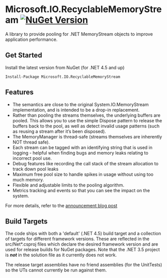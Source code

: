 # Microsoft.IO.RecyclableMemoryStream [![NuGet Version](https://img.shields.io/nuget/v/Microsoft.IO.RecyclableMemoryStream.svg?style=flat)](https://www.nuget.org/packages/Microsoft.IO.RecyclableMemoryStream/) 

A library to provide pooling for .NET MemoryStream objects to improve application performance. 

## Get Started

Install the latest version from NuGet (for .NET 4.5 and up)

```
Install-Package Microsoft.IO.RecyclableMemoryStream
```

## Features

- The semantics are close to the original System.IO.MemoryStream implementation, and is intended to be a drop-in replacement.
- Rather than pooling the streams themselves, the underlying buffers are pooled. This allows you to use the simple Dispose pattern to release the buffers back to the pool, as well as detect invalid usage patterns (such as reusing a stream after it’s been disposed).
- The MemoryManager is thread-safe (streams themselves are inherently NOT thread safe).
- Each stream can be tagged with an identifying string that is used in logging - helpful when finding bugs and memory leaks relating to incorrect pool use.
- Debug features like recording the call stack of the stream allocation to track down pool leaks
- Maximum free pool size to handle spikes in usage without using too much memory.
- Flexible and adjustable limits to the pooling algorithm.
- Metrics tracking and events so that you can see the impact on the system.

For more details, refer to the [announcement blog post](http://www.philosophicalgeek.com/2015/02/06/announcing-microsoft-io-recycablememorystream/)

## Build Targets

The code ships with both a 'default' (.NET 4.5) build target and a collection of targets for different framework versions.
These are reflected in the src/Net*.csproj files which declare the desired framework version and are used for release builds
for NuGet packages. Note that the .NET 3.5 project is ***not*** in the solution file as it currently does not work.

The release target assemblies have no friend assemblies (for the UnitTests) so the UTs cannot currently be run against them.
